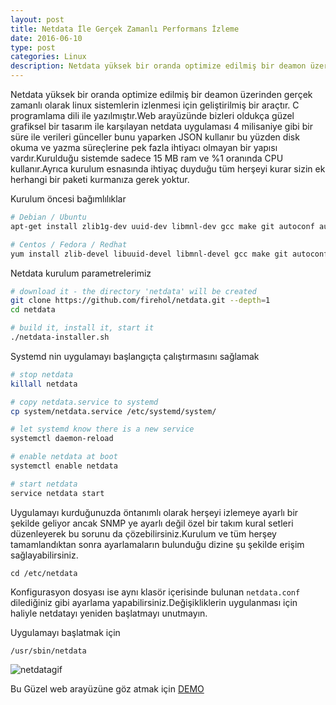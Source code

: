 ```yaml
---
layout: post
title: Netdata İle Gerçek Zamanlı Performans İzleme
date: 2016-06-10
type: post
categories: Linux
description: Netdata yüksek bir oranda optimize edilmiş bir deamon üzerinden gerçek zamanlı olarak linux sistemlerin izlenmesi için geliştirilmiş 
---
```


Netdata yüksek bir oranda optimize edilmiş bir deamon üzerinden gerçek zamanlı olarak linux sistemlerin izlenmesi için geliştirilmiş bir araçtır. C programlama dili ile yazılmıştır.Web arayüzünde bizleri oldukça güzel grafiksel bir tasarım ile karşılayan netdata uygulaması 4 milisaniye gibi bir süre ile verileri günceller bunu yaparken JSON kullanır bu yüzden disk okuma ve yazma süreçlerine pek fazla ihtiyacı olmayan bir yapısı vardır.Kurulduğu sistemde sadece 15 MB ram ve %1 oranında CPU kullanır.Ayrıca kurulum esnasında ihtiyaç duyduğu tüm herşeyi kurar sizin ek herhangi bir paketi kurmanıza gerek yoktur.

Kurulum öncesi bağımlılıklar

```bash
# Debian / Ubuntu
apt-get install zlib1g-dev uuid-dev libmnl-dev gcc make git autoconf autogen automake pkg-config

# Centos / Fedora / Redhat
yum install zlib-devel libuuid-devel libmnl-devel gcc make git autoconf autogen automake pkgconfig
```

Netdata kurulum parametrelerimiz

```bash
# download it - the directory 'netdata' will be created
git clone https://github.com/firehol/netdata.git --depth=1
cd netdata

# build it, install it, start it
./netdata-installer.sh
```

Systemd nin uygulamayı başlangıçta çalıştırmasını sağlamak

```bash
# stop netdata
killall netdata

# copy netdata.service to systemd
cp system/netdata.service /etc/systemd/system/

# let systemd know there is a new service
systemctl daemon-reload

# enable netdata at boot
systemctl enable netdata

# start netdata
service netdata start
```

Uygulamayı kurduğunuzda öntanımlı olarak herşeyi izlemeye ayarlı bir şekilde geliyor ancak SNMP ye ayarlı değil özel bir takım kural setleri düzenleyerek bu sorunu da çözebilirsiniz.Kurulum ve tüm herşey tamamlandıktan sonra ayarlamaların bulunduğu dizine şu şekilde erişim sağlayabilirsiniz.

```
cd /etc/netdata
```

Konfigurasyon dosyası ise aynı klasör içerisinde bulunan `netdata.conf` dilediğiniz gibi ayarlama yapabilirsiniz.Değişikliklerin uygulanması için haliyle netdatayı yeniden başlatmayı unutmayın.

Uygulamayı başlatmak için 

```
/usr/sbin/netdata
```

![netdatagif](https://cloud.githubusercontent.com/assets/2662304/14092712/93b039ea-f551-11e5-822c-beadbf2b2a2e.gif)

Bu Güzel web arayüzüne göz atmak için [DEMO](http://netdata.firehol.org/)